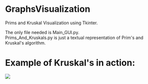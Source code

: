 # GraphsVisualization

Prims and Kruskal Visualization using Tkinter.

The only file needed is Main_GUI.py.\
Prims_And_Kruskals.py is just a textual representation of Prim's and Kruskal's algorithm.

# Example of Kruskal's in action:
![](test.gif)
